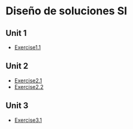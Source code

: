 # Diseño de soluciones SI

## Unit 1
- [Exercise1.1](https://deyarza.github.io/design-si/exercise1.1)
## Unit 2
- [Exercise2.1](https://deyarza.github.io/design-si/exercise2.1)
- [Exercise2.2](https://deyarza.github.io/design-si/exercise2.2)
## Unit 3
- [Exercise3.1](https://deyarza.github.io/design-si/exercise3.1)
